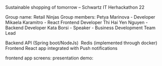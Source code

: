 ﻿Sustainable shopping of tomorrow – Schwartz IT
Herhackathon 22

Group name: 	Retail Ninjas
Group members: 	Petya Marinova - Developer
		        Mikaela Karamitro - React Frontend Developer
		        Thi Hai Yen Nguyen - Backend Developer
		        Kata Borsi - Speaker - Business Development Team Lead

Backend API (Spring boot/NodeJs) 
Redis (implemented through docker)
Frontend React app integrated with Push notifications

frontend app screens: 
presentation demo: